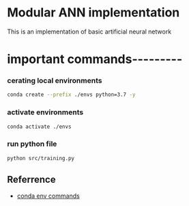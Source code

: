 # Modular ANN implementation
This is an implementation of basic artificial neural network 


# important commands---------

### cerating local environments
```bash
conda create --prefix ./envs python=3.7 -y
```
### activate environments
```bash
conda activate ./envs
```
### run python file
```bash
python src/training.py
```

## Referrence

* [conda env commands](https://docs.conda.io/projects/conda/en/latest/user-guide/tasks/manage-environments.html#)